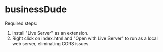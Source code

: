 # businessDude

Required steps:
 1. install "Live Server" as an extension. 
 2. Right click on index.html and "Open with Live Server" to run as a local web server, eliminating CORS issues.